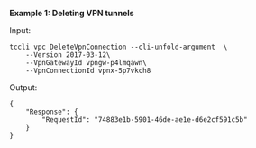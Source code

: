 **Example 1: Deleting VPN tunnels**



Input: 

```
tccli vpc DeleteVpnConnection --cli-unfold-argument  \
    --Version 2017-03-12\
    --VpnGatewayId vpngw-p4lmqawn\
    --VpnConnectionId vpnx-5p7vkch8
```

Output: 
```
{
    "Response": {
        "RequestId": "74883e1b-5901-46de-ae1e-d6e2cf591c5b"
    }
}
```

